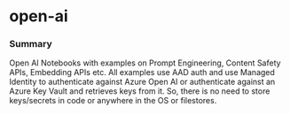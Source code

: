 # open-ai

### Summary
Open AI Notebooks with examples on Prompt Engineering, Content Safety APIs, Embedding APIs etc. All examples use AAD auth and use Managed Identity to authenticate against Azure Open AI or authenticate against an Azure Key Vault and retrieves keys from it. So, there is no need to store keys/secrets in code or anywhere in the OS or filestores.
